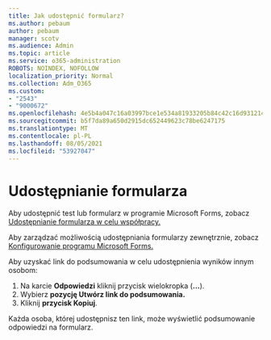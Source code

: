 ```yaml
---
title: Jak udostępnić formularz?
ms.author: pebaum
author: pebaum
manager: scotv
ms.audience: Admin
ms.topic: article
ms.service: o365-administration
ROBOTS: NOINDEX, NOFOLLOW
localization_priority: Normal
ms.collection: Adm_O365
ms.custom:
- "2543"
- "9000672"
ms.openlocfilehash: 4e5b4a047c16a03997bce1e534a81933205b84c42c16d931214883fd2df72360
ms.sourcegitcommit: b5f7da89a650d2915dc652449623c78be6247175
ms.translationtype: MT
ms.contentlocale: pl-PL
ms.lasthandoff: 08/05/2021
ms.locfileid: "53927047"
---
```

# <a name="share-a-form"></a>Udostępnianie formularza

Aby udostępnić test lub formularz w programie Microsoft Forms, zobacz [Udostępnianie formularza w celu współpracy.](https://support.office.com/article/Share-a-form-to-collaborate-d5bb5cf0-8401-4c15-bb8c-8e108cd7e69b)

Aby zarządzać możliwością udostępniania formularzy zewnętrznie, zobacz [Konfigurowanie programu Microsoft Forms.](https://support.office.com/article/set-up-microsoft-forms-cc52287a-4550-464d-9a1b-457bf9df2240) 

Aby uzyskać link do podsumowania w celu udostępnienia wyników innym osobom:

1. Na karcie **Odpowiedzi** kliknij przycisk wielokropka (**...**).
3. Wybierz **pozycję Utwórz link do podsumowania.**
4. Kliknij **przycisk Kopiuj**.

Każda osoba, której udostępnisz ten link, może wyświetlić podsumowanie odpowiedzi na formularz.